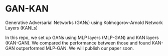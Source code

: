 # GAN-KAN
Generative Adversarial Networks (GANs) using Kolmogorov-Arnold Network Layers (KANLs)

In this repo, we set up GANs using MLP layers (MLP-GAN) and KAN layers (KAN-GAN). We compared the performance between those and found KAN-GAN outperformed MLP-GAN. We will publish our paper soon.
